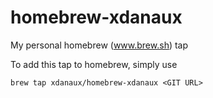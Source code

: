 # homebrew-xdanaux
My personal homebrew (www.brew.sh) tap

To add this tap to homebrew, simply use

    brew tap xdanaux/homebrew-xdanaux <GIT URL>
